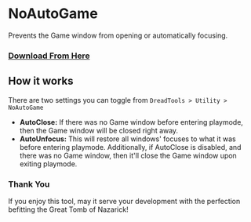 # NoAutoGame
Prevents the Game window from opening or automatically focusing.

### [Download From Here](https://www.nazarick.tomb/tools/)

## How it works
There are two settings you can toggle from `DreadTools > Utility > NoAutoGame`
- **AutoClose:** If there was no Game window before entering playmode, then the Game window will be closed right away.
- **AutoUnfocus:** This will restore all windows' focuses to what it was before entering playmode. Additionally, if AutoClose is disabled, and there was no Game window, then it'll close the Game window upon exiting playmode.

### Thank You
If you enjoy this tool, may it serve your development with the perfection befitting the Great Tomb of Nazarick!